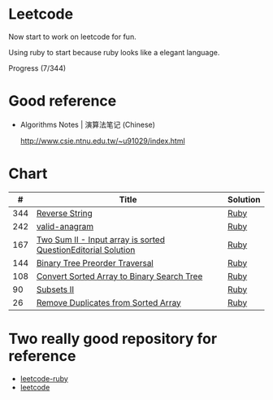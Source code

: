# Leetcode

Now start to work on leetcode for fun.

Using ruby to start because ruby looks like a elegant language.

Progress (7/344)

# Good reference

- Algorithms Notes | 演算法笔记 (Chinese)

  http://www.csie.ntnu.edu.tw/~u91029/index.html

# Chart


| # | Title | Solution |
|---|-------|----------|
| 344 | [Reverse String](https://leetcode.com/problems/reverse-string/) | [Ruby](./ruby/Q344/Q344.rb)
| 242 | [valid-anagram](https://leetcode.com/problems/valid-anagram/)|[Ruby](.ruby/Q242/Q242.rb)|
| 167 | [Two Sum II - Input array is sorted  QuestionEditorial Solution](https://leetcode.com/problems/two-sum-ii-input-array-is-sorted/) | [Ruby](./ruby/Q167/Q167.rb) |
| 144 | [Binary Tree Preorder Traversal](https://leetcode.com/problems/binary-tree-preorder-traversal/) | [Ruby](./ruby/Q144/Q144.rb)|
| 108 | [Convert Sorted Array to Binary Search Tree](https://leetcode.com/problems/convert-sorted-array-to-binary-search-tree/) | [Ruby](./ruby/Q108/Q108.rb) |
| 90 | [Subsets II](https://leetcode.com/problems/subsets-ii/) | [Ruby](./ruby/Q90/Q90.rb) |
| 26 | [Remove Duplicates from Sorted Array](https://leetcode.com/problems/remove-duplicates-from-sorted-array/) | [Ruby](./ruby/Q26/Q26.rb) |

# Two really good repository for reference

- [leetcode-ruby](https://github.com/shichao-an/leetcode-ruby)
- [leetcode](https://github.com/0x01f7/leetcode)
